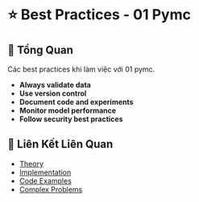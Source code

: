 # ⭐ Best Practices - 01 Pymc

## 🎯 Tổng Quan

Các best practices khi làm việc với 01 pymc.

- **Always validate data**
- **Use version control**
- **Document code and experiments**
- **Monitor model performance**
- **Follow security best practices**

## 🔗 Liên Kết Liên Quan

- [Theory](./THEORY_01_pymc.md)
- [Implementation](./IMPLEMENTATION_01_pymc.md)
- [Code Examples](./CODE_EXAMPLES_01_pymc.md)
- [Complex Problems](./COMPLEX_PROBLEMS.md)
